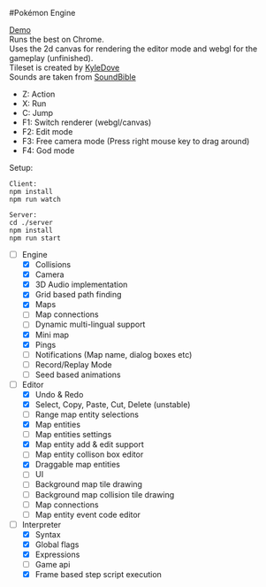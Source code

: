 #Pokémon Engine

[Demo](http://maierfelix.github.io/PokeMMO)<br>
Runs the best on Chrome.<br>
Uses the 2d canvas for rendering the editor mode and webgl for the gameplay (unfinished).<br>
Tileset is created by [KyleDove](http://kyle-dove.deviantart.com/)</br>
Sounds are taken from [SoundBible](http://soundbible.com/)

- Z: Action
- X: Run
- C: Jump
- F1: Switch renderer (webgl/canvas)
- F2: Edit mode
- F3: Free camera mode (Press right mouse key to drag around)
- F4: God mode

Setup:
````
Client:
npm install
npm run watch

Server:
cd ./server
npm install
npm run start
````

- [ ] Engine
   - [x] Collisions
   - [x] Camera
   - [x] 3D Audio implementation
   - [x] Grid based path finding
   - [x] Maps
   - [ ] Map connections
   - [ ] Dynamic multi-lingual support
   - [x] Mini map
   - [x] Pings
   - [ ] Notifications (Map name, dialog boxes etc)
   - [ ] Record/Replay Mode
   - [ ] Seed based animations

- [ ] Editor
   - [x] Undo & Redo
   - [x] Select, Copy, Paste, Cut, Delete (unstable)
   - [ ] Range map entity selections
   - [x] Map entities
   - [ ] Map entities settings
   - [x] Map entity add & edit support
   - [ ] Map entity collison box editor
   - [x] Draggable map entities
   - [ ] UI
   - [ ] Background map tile drawing
   - [ ] Background map collision tile drawing
   - [ ] Map connections
   - [ ] Map entity event code editor

- [ ] Interpreter
   - [x] Syntax
   - [x] Global flags
   - [x] Expressions
   - [ ] Game api
   - [x] Frame based step script execution
